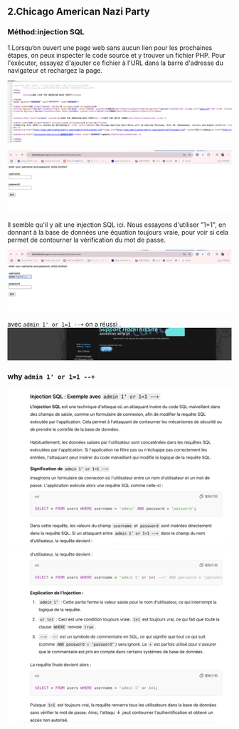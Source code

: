 ## 2.Chicago American Nazi Party

### Méthod:injection SQL

1.Lorsqu‘on ouvert une page web sans aucun lien pour les prochaines étapes,
on peux inspecter le code source et y trouver un fichier PHP.
Pour l'exécuter, essayez d'ajouter ce fichier à l'URL dans la barre d'adresse du navigateur et rechargez la page.

![ex2](./images/ex2.1.png)

![ex2](./images/ex2.2.png)

Il semble qu'il y ait une injection SQL ici. Nous essayons d'utiliser "1=1", 
en donnant à la base de données une équation toujours vraie, pour voir si cela permet de contourner la vérification du mot de passe.

![ex2](./images/ex2.3.png)

avec `admin 1' or 1=1 --+`
on a réussi .
![ex2](./images/ex2.4.png)
### why `admin 1' or 1=1 --+`

![ex2](./images/ex2.5.png)
![ex2](./images/ex2.6.png)
